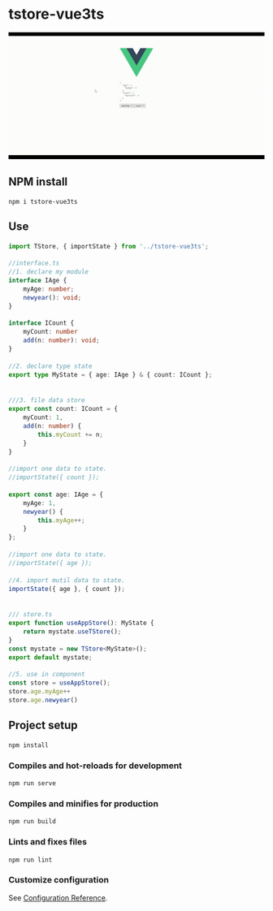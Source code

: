 # tstore-vue3ts

![demo](demo.gif)


## NPM install
```
npm i tstore-vue3ts
```
## Use
```typescript
import TStore, { importState } from '../tstore-vue3ts';

//interface.ts
//1. declare my module
interface IAge {
    myAge: number;
    newyear(): void;
}

interface ICount {
    myCount: number
    add(n: number): void;
}

//2. declare type state
export type MyState = { age: IAge } & { count: ICount };


///3. file data store
export const count: ICount = {
    myCount: 1,
    add(n: number) {
        this.myCount += n;
    }
}

//import one data to state.
//importState({ count });

export const age: IAge = {
    myAge: 1,
    newyear() {
        this.myAge++;
    }
};

//import one data to state.
//importState({ age });

//4. import mutil data to state.
importState({ age }, { count });


/// store.ts
export function useAppStore(): MyState {
    return mystate.useTStore();
}
const mystate = new TStore<MyState>();
export default mystate;

//5. use in component
const store = useAppStore();
store.age.myAge++
store.age.newyear()
```

## Project setup
```
npm install
```

### Compiles and hot-reloads for development
```
npm run serve
```

### Compiles and minifies for production
```
npm run build
```

### Lints and fixes files
```
npm run lint
```

### Customize configuration
See [Configuration Reference](https://cli.vuejs.org/config/).
